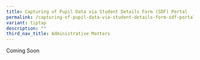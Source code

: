 ```yaml
---
title: Capturing of Pupil Data via Student Details Form (SDF) Portal
permalink: /capturing-of-pupil-data-via-student-details-form-sdf-portal/
variant: tiptap
description: ""
third_nav_title: Administrative Matters
---
```

<p>Coming Soon</p>